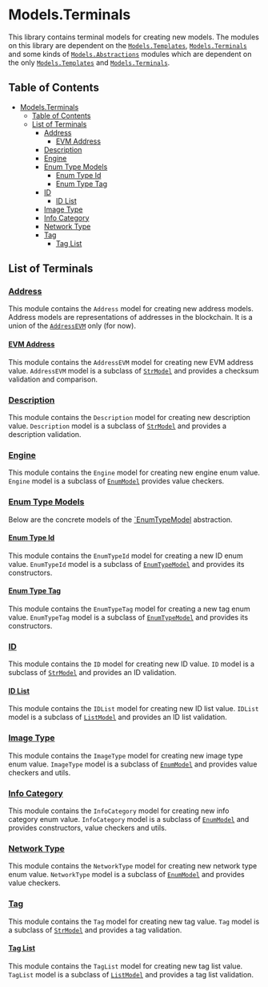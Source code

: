 # Models.Terminals

This library contains terminal models for creating new models.
The modules on this library are dependent on the [`Models.Templates`](../templates), [`Models.Terminals`](.) and some
kinds of [`Models.Abstractions`](../abstractions) modules which are dependent on the
only [`Models.Templates`](../templates) and [`Models.Terminals`](.).

## Table of Contents

- [Models.Terminals](#modelsterminals)
    - [Table of Contents](#table-of-contents)
    - [List of Terminals](#list-of-terminals)
        - [Address](./address.py)
            - [EVM Address](./address_evm.py)
        - [Description](./description.py)
        - [Engine](./engine.py)
        - [Enum Type Models](../abstractions/enum_type_model.py)
            - [Enum Type Id](./enum_type_id.py)
            - [Enum Type Tag](./enum_type_tag.py)
        - [ID](./id.py)
            - [ID List](./id_list.py)
        - [Image Type](./image_type.py)
        - [Info Category](./info_category.py)
        - [Network Type](./network_type.py)
        - [Tag](./tag.py)
            - [Tag List](./tag_list.py)

## List of Terminals

### [Address](./address.py)

This module contains the `Address` model for creating new address models.
Address models are representations of addresses in the blockchain.
It is a union of the [`AddressEVM`](./address_evm.py) only (for now).

#### [EVM Address](./address_evm.py)

This module contains the `AddressEVM` model for creating new EVM address value.
`AddressEVM` model is a subclass of [`StrModel`](../templates/str_model.py) and provides a checksum validation and
comparison.

### [Description](./description.py)

This module contains the `Description` model for creating new description value.
`Description` model is a subclass of [`StrModel`](../templates/str_model.py) and provides a description validation.

### [Engine](./engine.py)

This module contains the `Engine` model for creating new engine enum value.
`Engine` model is a subclass of [`EnumModel`](../templates/enum_model.py) provides value checkers.

### [Enum Type Models](../abstractions/enum_type_model.py)

Below are the concrete models of the [`EnumTypeModel](../abstractions/enum_type_model.py) abstraction.

#### [Enum Type Id](./enum_type_id.py)

This module contains the `EnumTypeId` model for creating a new ID enum value.
`EnumTypeId` model is a subclass of [`EnumTypeModel`](../abstractions/enum_type_model.py) and provides its constructors.

#### [Enum Type Tag](./enum_type_tag.py)

This module contains the `EnumTypeTag` model for creating a new tag enum value.
`EnumTypeTag` model is a subclass of [`EnumTypeModel`](../abstractions/enum_type_model.py) and provides its
constructors.

### [ID](./id.py)

This module contains the `ID` model for creating new ID value.
`ID` model is a subclass of [`StrModel`](../templates/str_model.py) and provides an ID validation.

#### [ID List](./id_list.py)

This module contains the `IDList` model for creating new ID list value.
`IDList` model is a subclass of [`ListModel`](../templates/list_model.py) and provides an ID list validation.

### [Image Type](./image_type.py)

This module contains the `ImageType` model for creating new image type enum value.
`ImageType` model is a subclass of [`EnumModel`](../templates/enum_model.py) and provides value checkers and utils.

### [Info Category](./info_category.py)

This module contains the `InfoCategory` model for creating new info category enum value.
`InfoCategory` model is a subclass of [`EnumModel`](../templates/enum_model.py) and provides constructors, value
checkers and utils.

### [Network Type](./network_type.py)

This module contains the `NetworkType` model for creating new network type enum value.
`NetworkType` model is a subclass of [`EnumModel`](../templates/enum_model.py) and provides value checkers.

### [Tag](./tag.py)

This module contains the `Tag` model for creating new tag value.
`Tag` model is a subclass of [`StrModel`](../templates/str_model.py) and provides a tag validation.

#### [Tag List](./tag_list.py)

This module contains the `TagList` model for creating new tag list value.
`TagList` model is a subclass of [`ListModel`](../templates/list_model.py) and provides a tag list validation.
